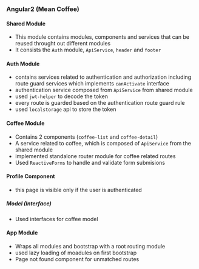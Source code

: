 ### Angular2 (Mean Coffee)

#### Shared Module

* This module contains modules, components and services that can be reused throught out different modules
* It consists the `Auth` module, `ApiService`, `header` and `footer`

#### Auth Module

* contains services related to authentication and authorization including route guard services which implements `canActivate` interface
* authentication service composed from `ApiService` from shared module
* used `jwt-helper` to decode the token
* every route is guarded based on the authentication route guard rule
* used `localstorage` api to store the token

#### Coffee Module

* Contains 2 components (`coffee-list` and `coffee-detail`)
* A service related to coffee, which is composed of `ApiService` from the shared module
* implemented standalone router module for coffee related routes
* Used `ReactiveForms` to handle and validate form submisions

#### Profile Component

* this page is visible only if the user is authenticated

##### Model (Interface)
  
* Used interfaces for coffee model

#### App Module

* Wraps all modules and bootstrap with a root routing module
* used lazy loading of moadules on first bootstrap
* Page not found component for unmatched routes
